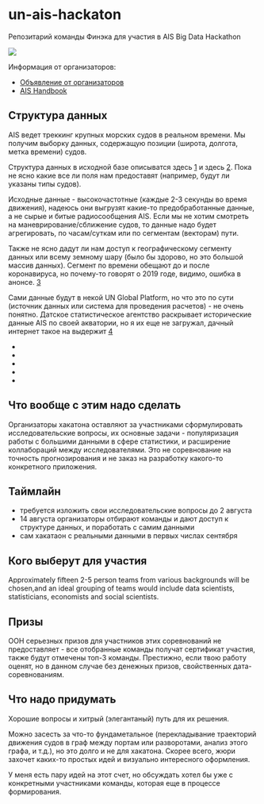 # un-ais-hackaton
Репозитарий команды Финэка для участия в AIS Big Data Hackathon

[![](https://i.redd.it/ph736qdy56b21.jpg)](https://moverdb.com/shipping-traffic-density/)

Информация от организаторов:

- [Объявление от организаторов](https://unstats.un.org/bigdata/events/2020/ais-hackathon/)
- [AIS Handbook](https://unstats.un.org/wiki/display/AIS/AIS+Handbook+Outline)


## Структура данных

AIS ведет треккинг крупных морских судов в реальном времени. Мы получим выборку данных, содержащую позиции (широта, долгота, метка времени) судов.  

Структура данных в исходной базе описыватся здесь [1] и здесь [2]. Пока не ясно какие все ли поля нам предоставят (например, будут ли указаны типы судов).

Исходные данные - высокочастотные (каждые 2-3 секунды во время движения), надеюсь они выгрузят какие-то предобработанные данные, а не сырые и битые радиосообщения AIS. Если мы не хотим смотреть на маневрирование/сближение судов, то данные надо будет агрегировать, по часам/суткам или по сегментам (векторам) пути. 

Также не ясно дадут ли нам доступ к географическому сегменту данных или всему земному шару (было бы здорово, но это большой массив данных). Сегмент по времени обещают до и после коронавируса, но почему-то говорят о 2019 годе, видимо, ошибка в анонсе. [3]

Сами данные будут в некой UN Global Platform, но что это по сути (источник данных или система для проведения расчетов) - не очень понятно. Датское статистическое агентство раскрывает исторические данные AIS по своей акватории, но я их еще не загружал, дачный
интернет такое на выдержит [4] 

- [1]: https://unstats.un.org/wiki/display/AIS/AIS+Handbook+Outline
- [2]: https://globalfishingwatch.org/data-blog/example-of-ais-data-for-one-vessel-nov-1-2016/
- [3]: https://unstats.un.org/bigdata/events/2020/ais-hackathon/ais-hackathon-concept-note_final_v2.pdf
- [4]: ftp://ftp.ais.dk/ais_data/
- 

## Что вообще с этим надо сделать

Организаторы хакатона оставляют за участниками сформулировать исследовательские вопросы, их основные задачи - популяризация работы 
с большими данными в сфере статистики, и расширение коллабораций между исследователями. Это не соревнование на точность прогнозирования и не заказ на разработку какого-то конкретного приложения. 


## Таймлайн

- требуется изложить свои исследовательские вопросы до 2 августа
- 14 августа организаторы отбирают команды и дают доступ к структуре данных,
и поработать с самим данными 
- сам хакатаон с реальными данными в первых числах сентября


## Кого выберут для участия

Approximately fifteen 2-5 person teams from various backgrounds will be chosen,and an ideal grouping of teams would include data scientists, statisticians, economists and social scientists. 


## Призы

ООН серьезных призов для участников этих соревнований не предоставляет - все отобранные команды
получат сертификат участия, также будут отмечены топ-3 команды. Престижно, если твою работу оценят, но в данном случае без денежных призов, свойственных дата-соревнованиям. 


## Что надо придумать

Хорошие вопросы и хитрый (элегантаный) путь для их решения. 

Можно засесть за что-то фундаметальное (перекладывание траекторий движения судов в граф между портам или разворотами, анализ этого графа, и т.д.), но это долго и не для хакатона. Скорее всего, жюри захочет каких-то простых 
идей и визуально интересного оформления. 

У меня есть пару идей на этот счет, но обсуждать хотел бы уже с конкретными участниками команды, которая еще в процессе формирования.




